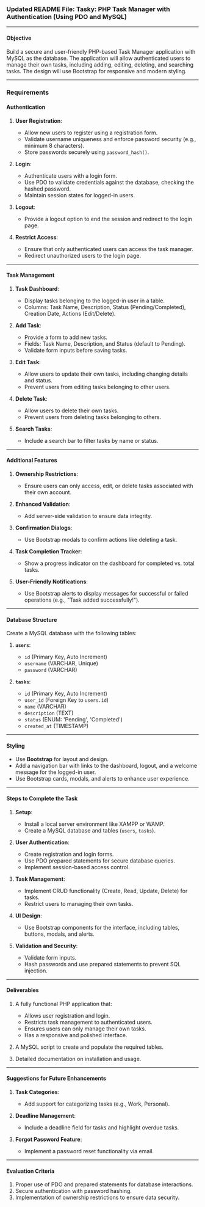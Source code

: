 ### Updated README File: **Tasky: PHP Task Manager with Authentication (Using PDO and MySQL)**

---

#### **Objective**

Build a secure and user-friendly PHP-based Task Manager application with MySQL as the database. The application will allow authenticated
users to manage their own tasks, including adding, editing, deleting, and searching tasks. The design will use Bootstrap for responsive and
modern styling.

---

### **Requirements**

#### **Authentication**

1. **User Registration**:

   - Allow new users to register using a registration form.
   - Validate username uniqueness and enforce password security (e.g., minimum 8 characters).
   - Store passwords securely using `password_hash()`.

2. **Login**:

   - Authenticate users with a login form.
   - Use PDO to validate credentials against the database, checking the hashed password.
   - Maintain session states for logged-in users.

3. **Logout**:

   - Provide a logout option to end the session and redirect to the login page.

4. **Restrict Access**:
   - Ensure that only authenticated users can access the task manager.
   - Redirect unauthorized users to the login page.

---

#### **Task Management**

1. **Task Dashboard**:

   - Display tasks belonging to the logged-in user in a table.
   - Columns: Task Name, Description, Status (Pending/Completed), Creation Date, Actions (Edit/Delete).

2. **Add Task**:

   - Provide a form to add new tasks.
   - Fields: Task Name, Description, and Status (default to Pending).
   - Validate form inputs before saving tasks.

3. **Edit Task**:

   - Allow users to update their own tasks, including changing details and status.
   - Prevent users from editing tasks belonging to other users.

4. **Delete Task**:

   - Allow users to delete their own tasks.
   - Prevent users from deleting tasks belonging to others.

5. **Search Tasks**:

   - Include a search bar to filter tasks by name or status.

---

#### **Additional Features**

1. **Ownership Restrictions**:

   - Ensure users can only access, edit, or delete tasks associated with their own account.

2. **Enhanced Validation**:

   - Add server-side validation to ensure data integrity.

3. **Confirmation Dialogs**:

   - Use Bootstrap modals to confirm actions like deleting a task.

4. **Task Completion Tracker**:

   - Show a progress indicator on the dashboard for completed vs. total tasks.

5. **User-Friendly Notifications**:
   - Use Bootstrap alerts to display messages for successful or failed operations (e.g., "Task added successfully!").

---

#### **Database Structure**

Create a MySQL database with the following tables:

1. **`users`**:

   - `id` (Primary Key, Auto Increment)
   - `username` (VARCHAR, Unique)
   - `password` (VARCHAR)

2. **`tasks`**:
   - `id` (Primary Key, Auto Increment)
   - `user_id` (Foreign Key to `users.id`)
   - `name` (VARCHAR)
   - `description` (TEXT)
   - `status` (ENUM: 'Pending', 'Completed')
   - `created_at` (TIMESTAMP)

---

#### **Styling**

- Use **Bootstrap** for layout and design.
- Add a navigation bar with links to the dashboard, logout, and a welcome message for the logged-in user.
- Use Bootstrap cards, modals, and alerts to enhance user experience.

---

#### **Steps to Complete the Task**

1. **Setup**:

   - Install a local server environment like XAMPP or WAMP.
   - Create a MySQL database and tables (`users`, `tasks`).

2. **User Authentication**:

   - Create registration and login forms.
   - Use PDO prepared statements for secure database queries.
   - Implement session-based access control.

3. **Task Management**:

   - Implement CRUD functionality (Create, Read, Update, Delete) for tasks.
   - Restrict users to managing their own tasks.

4. **UI Design**:

   - Use Bootstrap components for the interface, including tables, buttons, modals, and alerts.

5. **Validation and Security**:

   - Validate form inputs.
   - Hash passwords and use prepared statements to prevent SQL injection.

---

#### **Deliverables**

1. A fully functional PHP application that:

   - Allows user registration and login.
   - Restricts task management to authenticated users.
   - Ensures users can only manage their own tasks.
   - Has a responsive and polished interface.

2. A MySQL script to create and populate the required tables.

3. Detailed documentation on installation and usage.

---

#### **Suggestions for Future Enhancements**

1. **Task Categories**:

   - Add support for categorizing tasks (e.g., Work, Personal).

2. **Deadline Management**:

   - Include a deadline field for tasks and highlight overdue tasks.

3. **Forgot Password Feature**:

   - Implement a password reset functionality via email.

---

#### **Evaluation Criteria**

1. Proper use of PDO and prepared statements for database interactions.
2. Secure authentication with password hashing.
3. Implementation of ownership restrictions to ensure data security.
